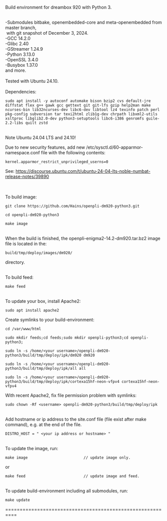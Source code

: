Build environment for dreambox 920 with Python 3.<br><br>

-Submodules bitbake, openembedded-core and meta-openembedded from master branch,<br>
&nbsp;with git snapshot of December 3, 2024.<br>
-GCC 14.2.0<br>
-Glibc 2.40<br>
-GStreamer 1.24.9<br>
-Python 3.13.0<br>
-OpenSSL 3.4.0<br>
-Busybox 1.37.0<br>
and more.<br>
<br>
Tested with Ubuntu 24.10.
<br>
<br>
Dependencies:
```
sudo apt install -y autoconf automake bison bzip2 cvs default-jre diffstat flex g++ gawk gcc gettext git git-lfs gzip help2man make ncurses-bin lib32ncurses-dev libc6-dev libtool lz4 texinfo patch perl pkg-config subversion tar texi2html zlib1g-dev chrpath libxml2-utils xsltproc libglib2.0-dev python3-setuptools libc6-i386 genromfs guile-2.2-libs quilt zstd
```
<br>
Note Ubuntu 24.04 LTS and 24.10!<br>

Due to new security features, add new /etc/sysctl.d/60-apparmor-namespace.conf file with the following contents:
```
kernel.apparmor_restrict_unprivileged_userns=0
```
See:
https://discourse.ubuntu.com/t/ubuntu-24-04-lts-noble-numbat-release-notes/39890

<br><br>To build image:
```
git clone https://github.com/Hains/openpli-dm920-python3.git

cd openpli-dm920-python3

make image
```
<br>When the build is finished, the openpli-enigma2-14.2-dm920.tar.bz2 image file is located in the:
```
build/tmp/deploy/images/dm920/
```
directory.

<br>To build feed:
```
make feed
```

<br>To update your box, install Apache2:
```
sudo apt install apache2
```
Create symlinks to your build-environment:
```
cd /var/www/html

sudo mkdir feeds;cd feeds;sudo mkdir openpli-python3;cd openpli-python3;

sudo ln -s /home/<your username>/openpli-dm920-python3/build/tmp/deploy/ipk/dm920 dm920 

sudo ln -s /home/<your username>/openpli-dm920-python3/build/tmp/deploy/ipk/all all

sudo ln -s /home/<your username>/openpli-dm920-python3/build/tmp/deploy/ipk/cortexa15hf-neon-vfpv4 cortexa15hf-neon-vfpv4
```
With recent Apache2, fix file permission problem with symlinks:
```
sudo chown -Rf <username> openpli-dm920-python3/build/tmp/deploy/ipk
```
<br>Add hostname or ip address to the site.conf file (file exist after make command), e.g. at the end of the file.
```
DISTRO_HOST = " <your ip address or hostname> "
```
<br>To update the image, run:
```
make image                         // update image only.
```
or  
```
make feed                          // update image and feed.
```

<br>To update build-environment including all submodules, run:
```
make update
```

==========================================================
